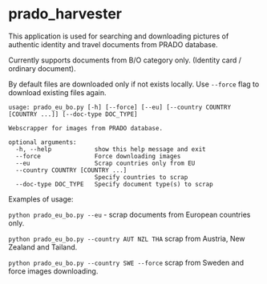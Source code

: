 # prado_harvester
This application is used for searching and downloading pictures of authentic identity and travel documents from PRADO database.

Currently supports documents from B/O category only. (Identity card / ordinary document).

By default files are downloaded only if not exists locally. Use `--force` flag to download existing files again.

```
usage: prado_eu_bo.py [-h] [--force] [--eu] [--country COUNTRY [COUNTRY ...]] [--doc-type DOC_TYPE]

Webscrapper for images from PRADO database.

optional arguments:
  -h, --help            show this help message and exit
  --force               Force downloading images
  --eu                  Scrap countries only from EU
  --country COUNTRY [COUNTRY ...]
                        Specify countries to scrap
  --doc-type DOC_TYPE   Specify document type(s) to scrap
```

Examples of usage:

```python prado_eu_bo.py --eu``` - scrap documents from European countries only.

```python prado_eu_bo.py --country AUT NZL THA``` scrap from Austria, New Zealand and Tailand.

```python prado_eu_bo.py --country SWE --force``` scrap from Sweden and force images downloading.